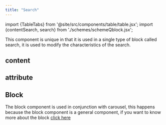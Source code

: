 ```yaml
---
title: "Search"
---
```


import {TableTabs} from '@site/src/components/table/table.jsx';
import {contentSearch, search} from './schemes/schemeQblock.jsx';

This component is unique in that it is used in a single type of block called search, it is used to modify the characteristics of the search.

## content
<TableTabs tabsContent={contentSearch} />

## attribute
<TableTabs tabsContent={search} />

## Block
The block component is used in conjunction with carousel, this happens because the block component is a general component, if you want to know more about the block [click here](./block)